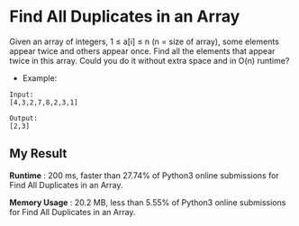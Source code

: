 # Find All Duplicates in an Array

Given an array of integers, 1 ≤ a[i] ≤ n (n = size of array), some elements appear twice and others appear once.
Find all the elements that appear twice in this array.
Could you do it without extra space and in O(n) runtime?

- Example:

```
Input:
[4,3,2,7,8,2,3,1]

Output:
[2,3]
```

## My Result

**Runtime** : 200 ms, faster than 27.74% of Python3 online submissions for Find All Duplicates in an Array.

**Memory Usage** : 20.2 MB, less than 5.55% of Python3 online submissions for Find All Duplicates in an Array.
